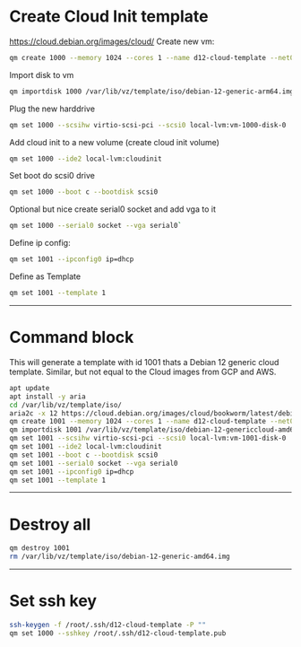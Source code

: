 # Create Cloud Init template
https://cloud.debian.org/images/cloud/
Create new vm:
```bash
qm create 1000 --memory 1024 --cores 1 --name d12-cloud-template --net0 virtio,bridge=vmbr0 --balloon 0 --numa 1 --cpu host 
```
Import disk to vm
```bash
qm importdisk 1000 /var/lib/vz/template/iso/debian-12-generic-arm64.img local-lvm
```
Plug the new harddrive
```bash
qm set 1000 --scsihw virtio-scsi-pci --scsi0 local-lvm:vm-1000-disk-0
```
Add cloud init to a new volume (create cloud init volume)
```bash
qm set 1000 --ide2 local-lvm:cloudinit
```
Set boot do scsi0 drive
```bash
qm set 1000 --boot c --bootdisk scsi0
```
Optional but nice create serial0 socket and add vga to it
```bash
qm set 1000 --serial0 socket --vga serial0`
```
Define ip config:
```bash
qm set 1001 --ipconfig0 ip=dhcp

```
Define as Template
```bash
qm set 1001 --template 1
```

---

# Command block
This will generate a template with id 1001 thats a Debian 12 generic cloud template. Similar, but not equal to the Cloud images from GCP and AWS.
```bash
apt update
apt install -y aria
cd /var/lib/vz/template/iso/
aria2c -x 12 https://cloud.debian.org/images/cloud/bookworm/latest/debian-12-genericcloud-amd64.qcow2 -o debian-12-genericcloud-amd64.img
qm create 1001 --memory 1024 --cores 1 --name d12-cloud-template --net0 virtio,bridge=vmbr0 --balloon 0 --numa 1 --cpu host
qm importdisk 1001 /var/lib/vz/template/iso/debian-12-genericcloud-amd64.img local-lvm
qm set 1001 --scsihw virtio-scsi-pci --scsi0 local-lvm:vm-1001-disk-0
qm set 1001 --ide2 local-lvm:cloudinit
qm set 1001 --boot c --bootdisk scsi0
qm set 1001 --serial0 socket --vga serial0
qm set 1001 --ipconfig0 ip=dhcp
qm set 1001 --template 1

```

---

# Destroy all
```bash
qm destroy 1001
rm /var/lib/vz/template/iso/debian-12-generic-amd64.img
```

---

# Set ssh key
```bash
ssh-keygen -f /root/.ssh/d12-cloud-template -P ""
qm set 1000 --sshkey /root/.ssh/d12-cloud-template.pub
```
